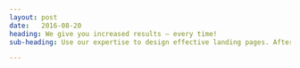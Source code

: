 ```yaml
---
layout: post
date:   2016-08-20
heading: We give you increased results – every time!
sub-heading: Use our expertise to design effective landing pages. After we design and make your page, we help you optimize through A/B testing in order to make it perform to it’s max potential.

---
```

